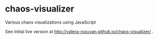 # chaos-visualizer
Various chaos visualizations using JavaScript

See initial live version at http://valera-rozuvan.github.io/chaos-visualizer/ .
